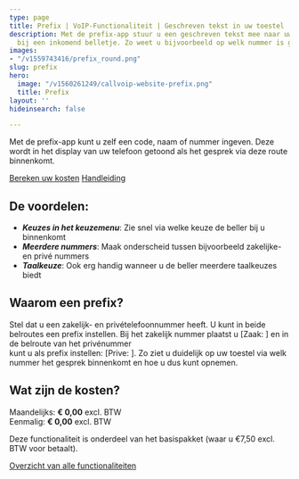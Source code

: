 ```yaml
---
type: page
title: Prefix | VoIP-Functionaliteit | Geschreven tekst in uw toestel
description: Met de prefix-app stuur u een geschreven tekst mee naar uw toestellen
  bij een inkomend belletje. Zo weet u bijvoorbeeld op welk nummer is gebeld.
images:
- "/v1559743416/prefix_round.png"
slug: prefix
hero:
  image: "/v1560261249/callvoip-website-prefix.png"
  title: Prefix
layout: ''
hideinsearch: false

---
```

Met de prefix-app kunt u zelf een code, naam of nummer ingeven. Deze wordt in het display van uw telefoon getoond als het gesprek via deze route binnenkomt.

<a href="/calculator/" class="button">Bereken uw kosten</a>
<a href="/ondersteuning/simmpl-functionaliteiten/prefix/" class="button">Handleiding</a>

## De voordelen:

* **_Keuzes in het keuzemenu_**: Zie snel via welke keuze de beller bij u binnenkomt
* **_Meerdere nummers_**: Maak onderscheid tussen bijvoorbeeld zakelijke- en privé nummers
* **_Taalkeuze_**: Ook erg handig wanneer u de beller meerdere taalkeuzes biedt

## Waarom een prefix?

Stel dat u een zakelijk- en privételefoonnummer heeft. U kunt in beide belroutes een prefix instellen. Bij het zakelijk nummer plaatst u \[Zaak: \] en in de belroute van het privénummer  
kunt u als prefix instellen: \[Prive: \]. Zo ziet u duidelijk op uw toestel via welk nummer het gesprek binnenkomt en hoe u dus kunt opnemen.

## Wat zijn de kosten?

Maandelijks: **€ 0,00** excl. BTW  
Eenmalig: **€ 0,00** excl. BTW

Deze functionaliteit is onderdeel van het basispakket (waar u €7,50 excl. BTW voor betaalt).

<a href="/telefonie/functionaliteiten/" class="button">Overzicht van alle functionaliteiten</a>
